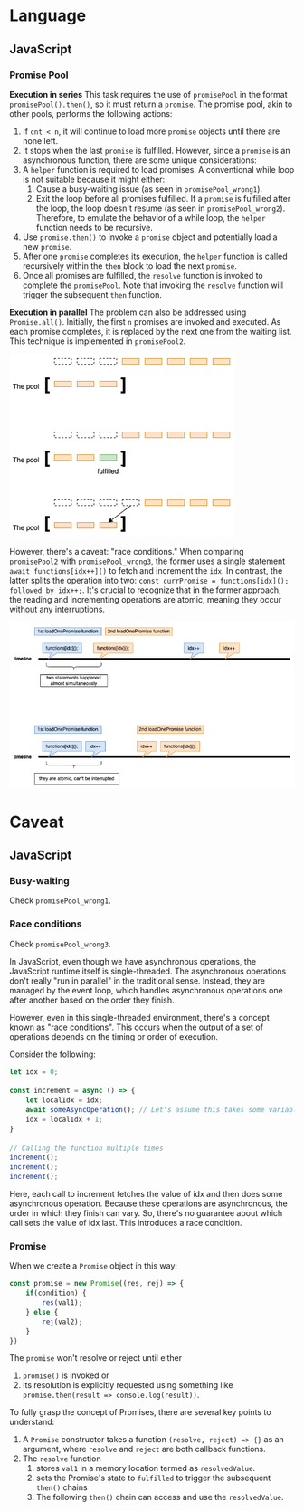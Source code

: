 # Language
## JavaScript
### Promise Pool
**Execution in series**
This task requires the use of `promisePool` in the format `promisePool().then()`, so it must return a `promise`. The promise pool, akin to other pools, performs the following actions:
1. If `cnt < n`, it will continue to load more `promise` objects until there are none left.
2. It stops when the last `promise` is fulfilled.
However, since a `promise` is an asynchronous function, there are some unique considerations:
1. A `helper` function is required to load promises. A conventional while loop is not suitable because it might either:
   1. Cause a busy-waiting issue (as seen in `promisePool_wrong1`).
   2. Exit the loop before all promises fulfilled. If a `promise` is fulfilled after the loop, the loop doesn't resume (as seen in `promisePool_wrong2`).
Therefore, to emulate the behavior of a while loop, the `helper` function needs to be recursive.
2. Use `promise.then()` to invoke a `promise` object and potentially load a new `promise`.
3. After one `promise` completes its execution, the `helper` function is called recursively within the `then` block to load the next `promise`.
4. Once all promises are fulfilled, the `resolve` function is invoked to complete the `promisePool`. Note that invoking the `resolve` function will trigger the subsequent `then` function.

**Execution in parallel**
The problem can also be addressed using `Promise.all()`. Initially, the first `n` promises are invoked and executed. As each promise completes, it is replaced by the next one from the waiting list. This technique is implemented in `promisePool2`.

![use Promise.all](Promise.all.png)

However, there's a caveat: "race conditions." When comparing `promisePool2` with `promisePool_wrong3`, the former uses a single statement `await functions[idx++]()` to fetch and increment the `idx`. In contrast, the latter splits the operation into two: `const currPromise = functions[idx](); followed by idx++;`. It's crucial to recognize that in the former approach, the reading and incrementing operations are atomic, meaning they occur without any interruptions.

![race conditions for two files](race_conditions.png)



# Caveat
## JavaScript
### Busy-waiting
Check `promisePool_wrong1`.

### Race conditions
Check `promisePool_wrong3`.

In JavaScript, even though we have asynchronous operations, the JavaScript runtime itself is single-threaded. The asynchronous operations don't really "run in parallel" in the traditional sense. Instead, they are managed by the event loop, which handles asynchronous operations one after another based on the order they finish.

However, even in this single-threaded environment, there's a concept known as "race conditions". This occurs when the output of a set of operations depends on the timing or order of execution.

Consider the following:

```javascript
let idx = 0;

const increment = async () => {
    let localIdx = idx;
    await someAsyncOperation(); // Let's assume this takes some variable amount of time.
    idx = localIdx + 1;
}

// Calling the function multiple times
increment();
increment();
increment();
```
Here, each call to increment fetches the value of idx and then does some asynchronous operation. Because these operations are asynchronous, the order in which they finish can vary. So, there's no guarantee about which call sets the value of idx last. This introduces a race condition.




### Promise
When we create a `Promise` object in this way:
```javascript
const promise = new Promise((res, rej) => {
    if(condition) {
        res(val1);
    } else {
        rej(val2);
    }
})
```
The `promise` won't resolve or reject until either 
1. `promise()` is invoked or 
2. its resolution is explicitly requested using something like `promise.then(result => console.log(result))`.

To fully grasp the concept of Promises, there are several key points to understand:
1. A `Promise` constructor takes a function `(resolve, reject) => {}` as an argument, where `resolve` and `reject` are both callback functions.
2. The `resolve` function
   1. stores `val1` in a memory location termed as `resolvedValue`.
   2. sets the Promise's state to `fulfilled` to trigger the subsequent `then()` chains
   3. The following `then()` chain can access and use the `resolvedValue`.